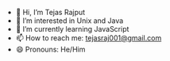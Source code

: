 - 👋 Hi, I’m Tejas Rajput
- 👀 I’m interested in Unix and Java
- 🌱 I’m currently learning JavaScript
- 📫 How to reach me: tejasraj001@gmail.com
- 😄 Pronouns: He/Him



